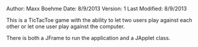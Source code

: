 Author: Maxx Boehme
Date: 8/9/2013
Version: 1
Last Modified: 8/9/2013

This is a TicTacToe game with the ability to let two users play against each other or let one user play against
the computer.

There is both a JFrame to run the application and a JApplet class.